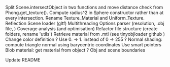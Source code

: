 Split Scene.intersectObject in two functions and move distance check from Phong.get_texture().
Compute radius^2 in Sphere constructor rather than at every intersection.
Rename Texture_Material and Uniform_Texture.
Reflection
Scene loader (gltf)
Multithreading
Options parser (resolution, .obj file, )
Coverage analysis (and optimisation)
Refactor file structure (create folders, rename 'utils')
Retrieve material from .mtl (see tinyobjloader github )
Change color definition ? Use 0. -> 1. instead of 0 -> 255 ?
Normal shading: compute triangle normal using barycentric coordinates
Use smart pointers
Blob material: get material from object ?
Obj and scene boundaries

Update README